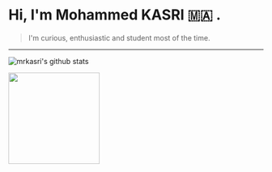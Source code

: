 

# Hi, I'm Mohammed KASRI :morocco: .


 

> I'm curious, enthusiastic and student most of the time. 

-----------



 
![mrkasri's github stats](https://github-readme-stats.vercel.app/api?username=mrkasri&show_icons=true&hide_border=true)
 
<img height="180em" src="https://github-readme-stats.vercel.app/api/top-langs/?username=mrkasri&layout=compact&langs_count=8&hide_border=true"/>
